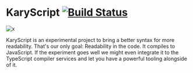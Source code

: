 
# KaryScript [![Build Status](https://travis-ci.org/karyfoundation/karyscript.svg?branch=master)](https://travis-ci.org/karyfoundation/karyscript)

![x](https://cloud.githubusercontent.com/assets/2157285/23722140/830079da-0459-11e7-86b3-58fbf3d0da51.png)

KaryScript is an experimental project to bring a better syntax for more readability. That's our only goal: Readability in the code. It compiles to JavaScript. If the experiment goes well we might even integrate it to the TypeScript compiler services and let you have a powerful tooling alongside of it.

